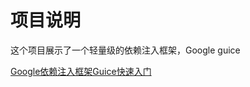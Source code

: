 # 项目说明

这个项目展示了一个轻量级的依赖注入框架，Google guice

[Google依赖注入框架Guice快速入门](https://zhuanlan.zhihu.com/p/32299568)